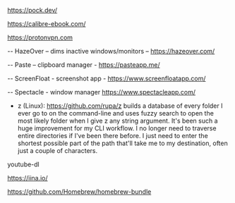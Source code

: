 https://pock.dev/

 https://calibre-ebook.com/

 https://protonvpn.com

 -- HazeOver – dims inactive windows/monitors – https://hazeover.com/

-- Paste – clipboard manager - https://pasteapp.me/

-- ScreenFloat - screenshot app - https://www.screenfloatapp.com/

-- Spectacle - window manager https://www.spectacleapp.com/

- z (Linux): https://github.com/rupa/z builds a database of every folder I ever go to on the command-line and uses fuzzy search to open the most likely folder when I give z any string argument. It's been such a huge improvement for my CLI workflow. I no longer need to traverse entire directories if I've been there before. I just need to enter the shortest possible part of the path that'll take me to my destination, often just a couple of characters.

youtube-dl

https://iina.io/


https://github.com/Homebrew/homebrew-bundle